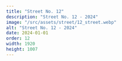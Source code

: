 ```yaml
---
title: "Street No. 12"
description: "Street No. 12 - 2024"
image: "/src/assets/street/12_street.webp"
alt: "Street No. 12 - 2024"
date: 2024-01-01
order: 12
width: 1920
height: 1007
---
```

